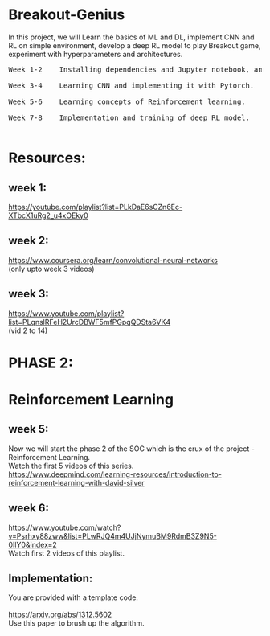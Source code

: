 # Breakout-Genius
In this project, we will Learn the basics of ML and DL, implement CNN and RL on simple environment, develop a deep RL model to play Breakout game, experiment with hyperparameters and architectures.
<pre>
Week 1-2	Installing dependencies and Jupyter notebook, and learning basics of ML, Deep Learning.<br>
Week 3-4	Learning CNN and implementing it with Pytorch.<br>
Week 5-6	Learning concepts of Reinforcement learning.<br>
Week 7-8	Implementation and training of deep RL model.<br>
</pre>

# Resources:
## week 1:
https://youtube.com/playlist?list=PLkDaE6sCZn6Ec-XTbcX1uRg2_u4xOEky0

## week 2:
https://www.coursera.org/learn/convolutional-neural-networks <br>
(only upto week 3 videos)

## week 3:
https://www.youtube.com/playlist?list=PLqnslRFeH2UrcDBWF5mfPGpqQDSta6VK4 <br>
(vid 2 to 14)

# PHASE 2:
# Reinforcement Learning
## week 5:
Now we will start the phase 2 of the SOC which is the crux of the project - Reinforcement Learning. <br>
Watch the first 5 videos of this series. <br>
https://www.deepmind.com/learning-resources/introduction-to-reinforcement-learning-with-david-silver

## week 6:
https://www.youtube.com/watch?v=Psrhxy88zww&list=PLwRJQ4m4UJjNymuBM9RdmB3Z9N5-0IlY0&index=2 <br>
Watch first 2 videos of this playlist.

## Implementation:
You are provided with a template code. <br><br>
https://arxiv.org/abs/1312.5602 <br>
Use this paper to brush up the algorithm.
